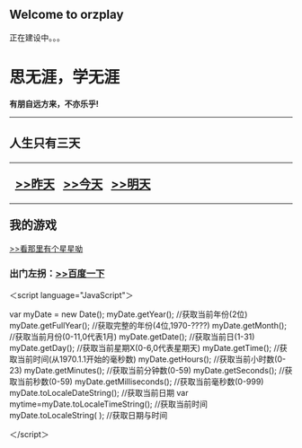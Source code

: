 ## Welcome to orzplay

正在建设中。。。
<html>
<head>
<meta charset="utf-8">
<title>思无涯的主页</title>
</head>

<body>
<h1>思无涯，学无涯</h1> 
<b>有朋自远方来，不亦乐乎!</b><hr/><h2>人生只有三天<hr/>
&nbsp;&nbsp;<a href="html\news.html">>>昨天</a>
&nbsp;&nbsp;<a href="html\my.html">>>今天</a>
&nbsp;&nbsp;<a href="html\study.html">>>明天</a>
<hr/>我的游戏</h2>
<a href="game\first game\start_project-release-signed.apk">>>看那里有个星星呦</a>
<h3>出门左拐：<a href="http://www.baidu.com">>>百度一下</a>
</h3>
<div mytime="show"></div>
</body>

＜script language="JavaScript"＞

var myDate = new Date();
myDate.getYear(); //获取当前年份(2位)
myDate.getFullYear(); //获取完整的年份(4位,1970-????)
myDate.getMonth(); //获取当前月份(0-11,0代表1月)
myDate.getDate(); //获取当前日(1-31)
myDate.getDay(); //获取当前星期X(0-6,0代表星期天)
myDate.getTime(); //获取当前时间(从1970.1.1开始的毫秒数)
myDate.getHours(); //获取当前小时数(0-23)
myDate.getMinutes(); //获取当前分钟数(0-59)
myDate.getSeconds(); //获取当前秒数(0-59)
myDate.getMilliseconds(); //获取当前毫秒数(0-999)
myDate.toLocaleDateString(); //获取当前日期
var mytime=myDate.toLocaleTimeString(); //获取当前时间
myDate.toLocaleString( ); //获取日期与时间
 
＜/script＞

</html>
